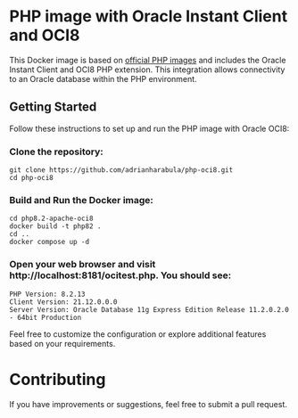 # PHP image with Oracle Instant Client and OCI8
This Docker image is based on [official PHP images](https://hub.docker.com/_/php/) and includes the Oracle Instant Client and OCI8 PHP extension. This integration allows connectivity to an Oracle database within the PHP environment.

## Getting Started
Follow these instructions to set up and run the PHP image with Oracle OCI8:

### Clone the repository:
```
git clone https://github.com/adrianharabula/php-oci8.git
cd php-oci8
```

### Build and Run the Docker image:
```
cd php8.2-apache-oci8
docker build -t php82 .
cd ..
docker compose up -d
```

### Open your web browser and visit http://localhost:8181/ocitest.php. You should see:
```
PHP Version: 8.2.13
Client Version: 21.12.0.0.0
Server Version: Oracle Database 11g Express Edition Release 11.2.0.2.0 - 64bit Production
```

Feel free to customize the configuration or explore additional features based on your requirements.

# Contributing
If you have improvements or suggestions, feel free to submit a pull request.
